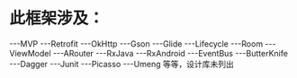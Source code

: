 # 此框架涉及：
---MVP
---Retrofit
---OkHttp
---Gson
---Glide
---Lifecycle
---Room
---ViewModel
---ARouter
---RxJava
---RxAndroid
---EventBus
---ButterKnife
---Dagger
---Junit
---Picasso
---Umeng
等等，设计库未列出
